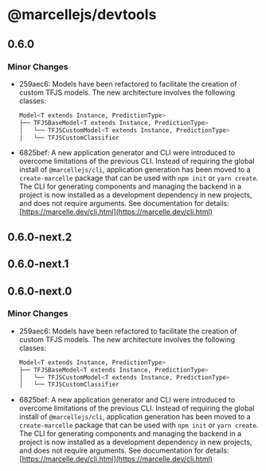 # @marcellejs/devtools

## 0.6.0

### Minor Changes

- 259aec6: Models have been refactored to facilitate the creation of custom TFJS models. The new architecture involves the following classes:

  ```bash
  Model<T extends Instance, PredictionType>
  ├── TFJSBaseModel<T extends Instance, PredictionType>
  │   └── TFJSCustomModel<T extends Instance, PredictionType>
  │   └── TFJSCustomClassifier
  ```

- 6825bef: A new application generator and CLI were introduced to overcome limitations of the previous CLI.
  Instead of requiring the global install of `@marcellejs/cli`, application generation has been moved to a `create-marcelle` package that can be used with `npm init` or `yarn create`.
  The CLI for generating components and managing the backend in a project is now installed as a development dependency in new projects, and does not require arguments.
  See documentation for details: [https://marcelle.dev/cli.html](https://marcelle.dev/cli.html)

## 0.6.0-next.2

## 0.6.0-next.1

## 0.6.0-next.0

### Minor Changes

- 259aec6: Models have been refactored to facilitate the creation of custom TFJS models. The new architecture involves the following classes:

  ```bash
  Model<T extends Instance, PredictionType>
  ├── TFJSBaseModel<T extends Instance, PredictionType>
  │   └── TFJSCustomModel<T extends Instance, PredictionType>
  │   └── TFJSCustomClassifier
  ```

- 6825bef: A new application generator and CLI were introduced to overcome limitations of the previous CLI.
  Instead of requiring the global install of `@marcellejs/cli`, application generation has been moved to a `create-marcelle` package that can be used with `npm init` or `yarn create`.
  The CLI for generating components and managing the backend in a project is now installed as a development dependency in new projects, and does not require arguments.
  See documentation for details: [https://marcelle.dev/cli.html](https://marcelle.dev/cli.html)
